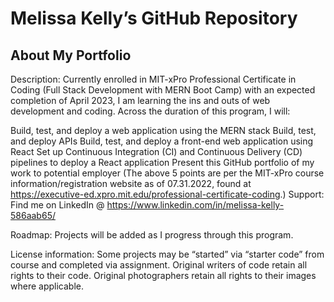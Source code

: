 # Melissa Kelly’s GitHub Repository
## About My Portfolio


Description: Currently enrolled in MIT-xPro Professional Certificate in Coding (Full Stack Development with MERN Boot Camp) with an expected completion of April 2023, I am learning the ins and outs of web development and coding. Across the duration of this program, I will:

Build, test, and deploy a web application using the MERN stack
Build, test, and deploy APIs
Build, test, and deploy a front-end web application using React
Set up Continuous Integration (CI) and Continuous Delivery (CD) pipelines to deploy a React application
Present this GitHub portfolio of my work to potential employer
(The above 5 points are per the MIT-xPro course information/registration website as of 07.31.2022, found at https://executive-ed.xpro.mit.edu/professional-certificate-coding.)
Support: Find me on LinkedIn @ https://www.linkedin.com/in/melissa-kelly-586aab65/ 

Roadmap: Projects will be added as I progress through this program.  

License information: Some projects may be “started” via “starter code” from course and completed via assignment. Original writers of code retain all rights to their code. Original photographers retain all rights to their images where applicable.
